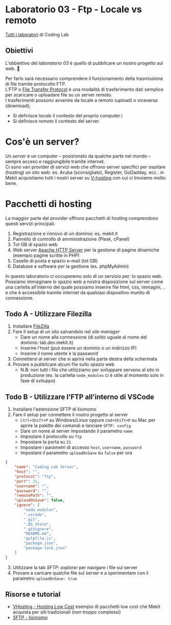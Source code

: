 # Laboratorio 03 - Ftp - Locale vs remoto
[Tutti i laboratori](https://github.com/Mekit/coding-lab) di Coding Lab

## Obiettivi

L'obbiettivo del *laboratorio 03* è quello di pubblicare un nostro progetto sul web. 🚀 

Per farlo sarà necessario comprendere il funzionamento della trasmissione di file tramite protocollo FTP.\
L'FTP o [File Transfer Protocol](https://it.wikipedia.org/wiki/File_Transfer_Protocol) è una modalità di trasferimento dati semplice per scaricare o uploadare file su un server remoto.\
I trasferimenti possono avvenire da locale a remoto (upload) o viceversa (download);

- Si definisce <em>locale</em> il contesto del proprio computer.\
- Si definisce <em>remoto</em> il contesto del server.

# Cos'è un server?
Un <em>server</em> è un computer – posizionato da qualche parte nel mondo – sempre acceso e raggiungibile tramite internet.\
Ci sono vari provider di servizi web che offrono server specifici per ospitare (hosting) un sito web: es. Aruba (sconsigliato), Register, GoDadday, ecc.. in Mekit acquistiamo tutti i nostri server su [V-hosting](https://www.vhosting-it.com/) con cui ci troviamo molto bene.

# Pacchetti di hosting
La maggior parte dei provider offrono pacchetti di hosting comprendono questi servizi principali:

1. Registrazione e rinnovo di un dominio: es. mekit.it
2. Pannello di controllo di amministrazione (Plesk, cPanel)
3. Tot GB di spazio web
4. Web server [Apache HTTP Server](https://it.wikipedia.org/wiki/Apache_HTTP_Server) per la gestione di pagine dinamiche (esempio pagine scritte in PHP)
5. Caselle di posta e spazio e-mail (tot GB)
6. Database e software per la gestione (es. phpMyAdmin)

In questo laboratorio ci occuperemo solo di un servizio per: lo spazio web. \
Possiamo immaginare lo spazio web a nostra disposizione sul server come una cartella all'interno del quale possiamo inserire file html, css, immagini, .. e che è accessibile tramite internet da qualsiasi dispositivo munito di connessione.

## Todo A - Utilizzare Filezilla
1. Installare [FileZilla](https://filezilla-project.org/)
2. Fare il setup di un sito salvandolo nel <em>site manager</em>
   - Dare un nome alla connessione (di solito uguale al nome del dominio: lab.dev.mekit.it)
   - Inserire l'host (può essere un dominio o un indirizzo IP)
   - Inserire il nome utente e la password
3. Connettersi al server che si aprirà nella parte destra della schermata
4. Provare a pubblicare alcuni file sullo spazio web
   - N.B: non tutti i file che utilizziamo per sviluppare servono al sito in produzione (es. la cartella `node_modules` ci è utile al momento solo in fase di sviluppo)

## Todo B - Utilizzare l'FTP all'interno di VSCode
1. Installare l'estensione SFTP di liximomo
2. Fare il setup per connettere il nostro progetto al server
   - `Ctrl+Shift+P` su Windows/Linux oppure `Cmd+Shift+P` su Mac per aprire la palette dei comandi e lanciare `SFTP: config`
   - Dare un nome al server impostando il parametro `name`
   - Impostare il protocollo su `ftp`
   - Impostare la porta su `21`
   - Impostare i parametri di accesso `host`, `username`, `password`
   - Impostare il parametro `uploadOnSave` su `false` per ora

```json
{
    "name": "Coding Lab Server",
    "host": "",
    "protocol": "ftp",
    "port": 21,
    "username": "",
    "password": "",
    "remotePath": "",
    "uploadOnSave": false,
    "ignore": [
        "node_modules",
        ".vscode",
        ".git",
        ".DS_Store",
        ".gitignore",
        "README.md",
        "gulpfile.js",
        "package.json",
        "package-lock.json"
    ]
}
```
3. Utilizzare la tab *SFTP: explorer* per navigare i file sul server
4. Provare a caricare qualche file sul server e a sperimentare con il parametro `uploadOnSave: true`

## Risorse e tutorial
- [VHosting - Hosting Low Cost](https://www.vhosting-it.com/hosting-low-cost/) esempio di pacchetti low cost che Mekit acquista per siti tradizionali (non troppo complessi)
- [SFTP - liximomo](https://marketplace.visualstudio.com/items?itemName=liximomo.sftp)

